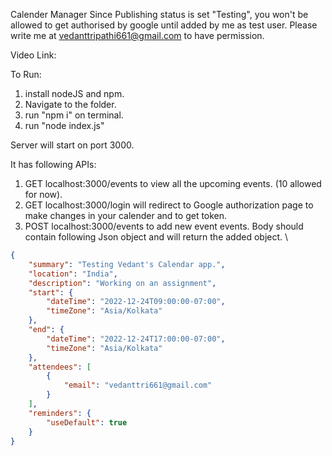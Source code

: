 Calender Manager
Since Publishing status is set "Testing", you won't be allowed to get authorised by google until added by me as test user. Please write me at vedanttripathi661@gmail.com to have permission.

Video Link:


To Run:
1. install nodeJS and npm.
2. Navigate to the folder.
3. run "npm i" on terminal.
4. run "node index.js"

Server will start on port 3000. 

It has following APIs:

1. GET localhost:3000/events to view all the upcoming events. (10 allowed for now). 
2. GET localhost:3000/login will redirect to Google authorization page to make changes in your calender and to get token. 
3. POST localhost:3000/events to add new event events. Body should contain following Json object and will return the added object. \
````json
{
    "summary": "Testing Vedant's Calendar app.",
    "location": "India",
    "description": "Working on an assignment",
    "start": {
        "dateTime": "2022-12-24T09:00:00-07:00",
        "timeZone": "Asia/Kolkata"
    },
    "end": {
        "dateTime": "2022-12-24T17:00:00-07:00",
        "timeZone": "Asia/Kolkata"
    },
    "attendees": [
        {
            "email": "vedanttri661@gmail.com"
        }
    ],
    "reminders": {
        "useDefault": true
    }
}
````


